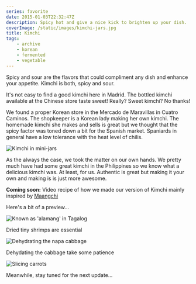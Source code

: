```yaml
---
series: favorite
date: 2015-01-03T22:32:47Z
description: Spicy hot and give a nice kick to brighten up your dish.
coverImage: /static/images/kimchi-jars.jpg
title: Kimchi
tags: 
    - archive
    - korean 
    - fermented 
    - vegetable
---
```


Spicy and sour are the flavors that could compliment any dish and enhance your appetite. Kimchi is both, spicy and sour.

It's not easy to find a good kimchi here in Madrid. The bottled kimchi available at the Chinese store taste sweet! Really? Sweet kimchi? No thanks!

We found a proper Korean store in the Mercado de Maravillas in Cuatro Caminos. The shopkeeper is a Korean lady making her own kimchi. The homemade kimchi she makes and sells is great but we thought that the spicy factor was toned down a bit for the Spanish market. Spaniards in general have a low tolerance with the heat level of chilis.

<img src="/static/images/kimchi-jars.jpg" title="Kimchi in mini-jars">

As the always the case, we took the matter on our own hands. We pretty much have had some great kimchi in the Philippines so we know what a delicious kimchi was. At least, for us.
Authentic is great but making it your own and making is is just more awesome.

**Coming soon:** Video recipe of how we made our version of Kimchi mainly inspired by [Maangchi](https://www.youtube.com/watch?v=0sX_wDCbeuU)

Here's a bit of a preview…

<img src="/static/images/dried-tiny-shrimps.jpg" title="Known as 'alamang' in Tagalog">

Dried tiny shrimps are essential

<img src="/static/images/cabbage-salted.jpg" title="Dehydrating the napa cabbage">

Dehydating the cabbage take some patience

<img src="/static/images/slicing-carrots-julienne.jpg" title="Slicing carrots">

Meanwhile, stay tuned for the next update…